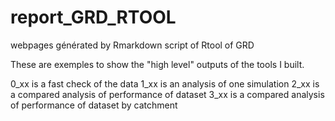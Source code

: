 # report_GRD_RTOOL
webpages générated by Rmarkdown script of Rtool of GRD

These are exemples to show the "high level" outputs of the tools I built.


0_xx is a fast check of the data
1_xx is an analysis of one simulation
2_xx is a compared analysis of performance of dataset
3_xx is a compared analysis of performance of dataset by catchment
